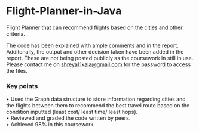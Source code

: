 # Flight-Planner-in-Java
Flight Planner that can recommend flights based on the cities and other criteria.

The code has been explained with ample comments and in the report. Additonally, the output and other decision taken have been added in the report.
These are not being posted publicly as the coursework in still in use. Please contact me on shreya11kala@gmail.com for the password to access the files.

### Key points  
• Used the Graph data structure to store information regarding cities and the
flights between them to recommend the best travel route based on the
condition inputted (least cost/ least time/ least hops).  
• Reviewed and graded the code written by peers.  
• Achieved 98% in this coursework.  
